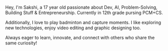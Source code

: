 Hey, I'm Sakshi, a 17 year old passionate about Dev, AI, Problem-Solving, Building Stuff & Entrepreneurship.
Currently in 12th grade pursing PCM+CS.

Additionally, I love to play badminton and capture moments. 
I like exploring new technologies, enjoy video editing and graphic designing too.

Always eager to learn, innovate, and connect with others who share the same curiosity!

<!--
**sakshimuttha578/sakshimuttha578** is a ✨ _special_ ✨ repository because its `README.md` (this file) appears on your GitHub profile.

Here are some ideas to get you started:

- 🔭 I’m currently working on ...
- 🌱 I’m currently learning ...
- 👯 I’m looking to collaborate on ...
- 🤔 I’m looking for help with ...
- 💬 Ask me about ...
- 📫 How to reach me: ...
- 😄 Pronouns: ...
- ⚡ Fun fact: ...
-->
